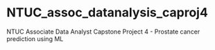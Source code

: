 # NTUC_assoc_datanalysis_caproj4
NTUC Associate Data Analyst Capstone Project 4 - Prostate cancer prediction using ML
